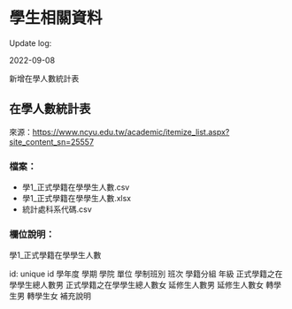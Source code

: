 # 學生相關資料

Update log:

2022-09-08

新增在學人數統計表

## 在學人數統計表

來源：https://www.ncyu.edu.tw/academic/itemize_list.aspx?site_content_sn=25557

### 檔案：

 - 學1_正式學籍在學學生人數.csv
 - 學1_正式學籍在學學生人數.xlsx
 - 統計處科系代碼.csv

### 欄位說明：

學1_正式學籍在學學生人數

id: unique id
學年度
學期
學院
單位
學制班別
班次
學籍分組
年級
正式學籍之在學學生總人數男
正式學籍之在學學生總人數女
延修生人數男
延修生人數女
轉學生男
轉學生女
補充說明
